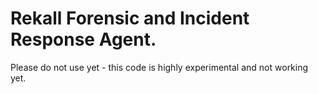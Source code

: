 # Rekall Forensic and Incident Response Agent.


Please do not use yet - this code is highly experimental and not working yet.
